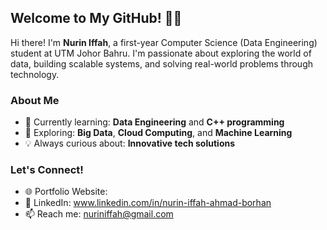 ## Welcome to My GitHub! 👩‍💻

Hi there! I'm **Nurin Iffah**, a first-year Computer Science (Data Engineering) student at UTM Johor Bahru. I'm passionate about exploring the world of data, building scalable systems, and solving real-world problems through technology.

### About Me
- 🔭 Currently learning: **Data Engineering** and **C++ programming**  
- 🌱 Exploring: **Big Data**, **Cloud Computing**, and **Machine Learning**  
- 💡 Always curious about: **Innovative tech solutions**  

### Let's Connect!
- 🌐 Portfolio Website:   
- 💼 LinkedIn: www.linkedin.com/in/nurin-iffah-ahmad-borhan 
- 📫 Reach me: nuriniffah@gmail.com  

